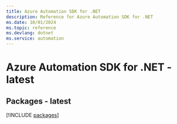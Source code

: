 ```yaml
---
title: Azure Automation SDK for .NET
description: Reference for Azure Automation SDK for .NET
ms.date: 10/01/2024
ms.topic: reference
ms.devlang: dotnet
ms.service: automation
---
```

# Azure Automation SDK for .NET - latest
## Packages - latest
[!INCLUDE [packages](automation-index.md)]
